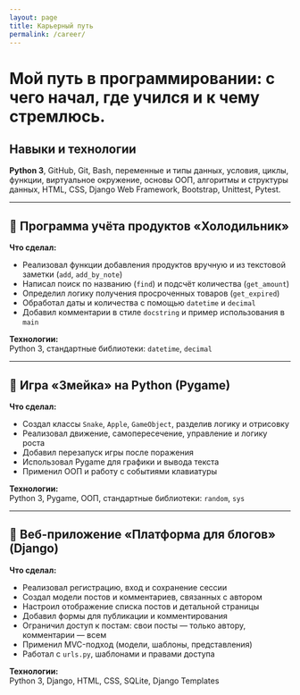 ```yaml
---
layout: page
title: Карьерный путь
permalink: /career/
---
```


# Мой путь в программировании: с чего начал, где учился и к чему стремлюсь.

## Навыки и технологии

**Python 3**, GitHub, Git, Bash, переменные и типы данных, условия, циклы, функции, виртуальное окружение, основы ООП, алгоритмы и структуры данных, HTML, CSS, Django Web Framework, Bootstrap, Unittest, Pytest.

---

## 🧊 Программа учёта продуктов «Холодильник»

**Что сделал:**
- Реализовал функции добавления продуктов вручную и из текстовой заметки (`add`, `add_by_note`)
- Написал поиск по названию (`find`) и подсчёт количества (`get_amount`)
- Определил логику получения просроченных товаров (`get_expired`)
- Обработал даты и количества с помощью `datetime` и `decimal`
- Добавил комментарии в стиле `docstring` и пример использования в `main`

**Технологии:**  
Python 3, стандартные библиотеки: `datetime`, `decimal`

---

## 🐍 Игра «Змейка» на Python (Pygame)

**Что сделал:**
- Создал классы `Snake`, `Apple`, `GameObject`, разделив логику и отрисовку
- Реализовал движение, самопересечение, управление и логику роста
- Добавил перезапуск игры после поражения
- Использовал Pygame для графики и вывода текста
- Применил ООП и работу с событиями клавиатуры

**Технологии:**  
Python 3, Pygame, ООП, стандартные библиотеки: `random`, `sys`

---

## 📝 Веб-приложение «Платформа для блогов» (Django)

**Что сделал:**
- Реализовал регистрацию, вход и сохранение сессии
- Создал модели постов и комментариев, связанных с автором
- Настроил отображение списка постов и детальной страницы
- Добавил формы для публикации и комментирования
- Ограничил доступ к постам: свои посты — только автору, комментарии — всем
- Применил MVC-подход (модели, шаблоны, представления)
- Работал с `urls.py`, шаблонами и правами доступа

**Технологии:**  
Python 3, Django, HTML, CSS, SQLite, Django Templates
